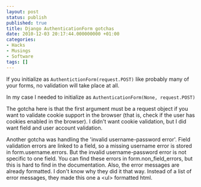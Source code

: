 ```yaml
---
layout: post
status: publish
published: true
title: Django AuthenticationForm gotchas
date: 2010-12-03 20:17:44.000000000 +01:00
categories:
- Hacks
- Musings
- Software
tags: []
---
```

If you initialize as `AuthentictionForm(request.POST)` like probably many of your forms, no validation will take place at all.

In my case I needed to initialize as `AuthenticationForm(None, request.POST)`

The gotcha here is that the first argument must be a request object if you want to validate cookie support in the browser (that is, check if the user has cookies enabled in the browser). I didn't want cookie validation, but I did want field and user account validation.

Another gotcha was handling the 'invalid username-password error'. Field validation errors are linked to a field, so a missing username error is stored in form.username.errors. But the invalid username-password error is not specific to one field. You can find these errors in form.non_field_errors, but this is hard to find in the documentation. Also, the error messages are already formatted. I don't know why they did it that way. Instead of a list of error messages, they made this one a &lt;ul&gt; formatted html.
